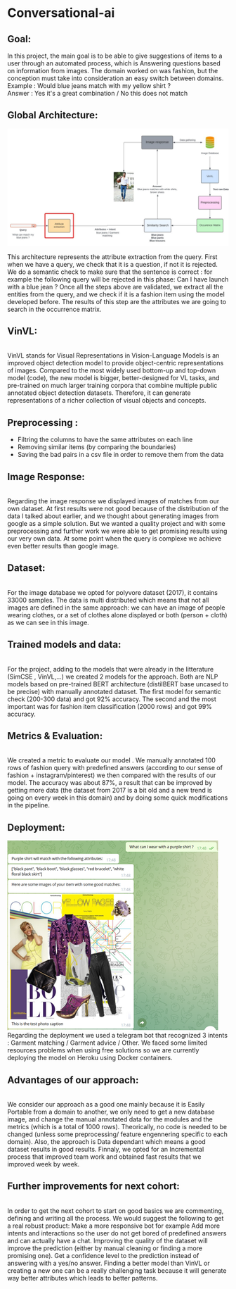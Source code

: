 # Conversational-ai

## Goal:
In this project, the main goal is to be able to give suggestions of items to a user through an automated process, which is Answering questions based on information from images. The domain worked on was fashion, but the conception must take into consideration an easy switch between domains.<br />
Example : Would blue jeans match with my yellow shirt ?<br />
Answer : Yes it's a great combination / No this does not match


## Global Architecture:
![alt text](https://github.com/rasta-nitzsche/Topic-Labeling-with-Ukparl-Dataset/blob/main/Conv%20AI%20Architecture.JPG)

This architecture represents the attribute extraction from the query. First when we have a query, we check that it is a question, if not it is rejected. We do a semantic check to make sure that the sentence is correct :  for example the following query will be rejected in this phase: Can I have launch with a blue jean ? Once all the steps above are validated, we extract all the entities from the query, and we check if it is a fashion item using the model developed before. The results of this step are the attributes we are going to search in the occurrence matrix.

## VinVL:
<br />
VinVL stands for Visual Representations in Vision-Language Models is an improved object detection model to provide object-centric representations of images. Compared to the most widely used bottom-up and top-down model (code), the new model is bigger, better-designed for VL tasks, and pre-trained on much larger training corpora that combine multiple public annotated object detection datasets. Therefore, it can generate representations of a richer collection of visual objects and concepts.

## Preprocessing :
- Filtring the columns to have the same attributes on each line 
- Removing similar items (by comparing the boundaries)
- Saving the bad pairs in a csv file in order to remove them from the data

## Image Response:
<br />
Regarding the image response we displayed images of matches from our own dataset. At first results were not good because of the distribution of the data I talked about earlier, and we thought about generating images from google as a simple solution. But we wanted a quality project and with some preprocessing and further work we were able to get promising results using our very own data. At some point when the query is complexe we achieve even better results than google image.

## Dataset:
<br />
For the image database we opted for polyvore dataset (2017), it contains 33000 samples. The data is multi distributed which means that not all images are defined in the same approach: we can have an image of people wearing clothes, or a set of clothes alone displayed or both (person + cloth) as we can see in this image.

## Trained models and data:
<br />
For the project, adding to the models that were already in the litterature (SimCSE , VinVL,...) we created 2 models for the approach. Both are NLP models based on pre-trained BERT architecture (distilBERT base uncased to be precise) with manually annotated dataset. The first model for semantic check (200-300 data) and got 92% accuracy. The second and the most important was for fashion item classification (2000 rows) and got 99% accuracy.


## Metrics & Evaluation:
<br />
We created a metric to evaluate our model . We manually annotated 100 rows of fashion query with predefined answers (according to our sense of fashion + instagram/pinterest) we then compared with the results of our model. The accuracy was about 87%, a result that can be improved by getting more data (the dataset from 2017 is a bit old and a new trend is going on every week in this domain) and by doing some quick modifications in the pipeline.

## Deployment:
![alt text](https://github.com/rasta-nitzsche/Conversational-AI-a-chat-bot-for-fashion-suggestion-/blob/main/example.png)
<br />
Regarding the deployment we used a telegram bot that recognized 3 intents : Garment matching / Garment advice / Other. We faced some limited resources problems when using free solutions so we are currently deploying the model on Heroku using Docker containers.

## Advantages of our approach:
<br />
We consider our approach as a good one mainly because it is Easily Portable from a domain to another, we only need to get a new database image, and change the manual annotated data for the modules and the metrics (which is a total of 1000 rows). Theorically, no code is needed to be changed (unless some preprocessing/ feature engennering specific to each domain). 
Also, the approach is Data dependant which means a good dataset results in good results. Finnaly, we opted for an Incremental process that improved team work and obtained fast results that we improved week by week.

## Further improvements for next cohort:
<br />
In order to get the next cohort to start on good basics we are commenting, defining and writing all the process. We would suggest the following to get a real robust product: Make a more responsive bot for example Add more intents and interactions so the user do not get bored of predefined answers and can actually have a chat. Improving the quality of the dataset will improve the prediction (either by manual cleaning or finding a more promising one). Get a confidence level to the prediction instead of answering with a yes/no answer. Finding a better model than VinVL or creating a new one can be a really challenging task because it will generate way better attributes which leads to better patterns.

